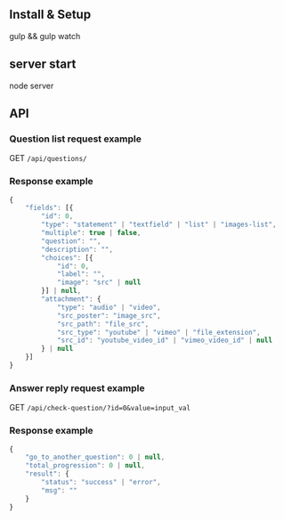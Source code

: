 ## Install &  Setup

gulp && gulp watch

## server start

node server

## API
### Question list request example

GET `/api/questions/`

### Response example
```javascript
{
    "fields": [{
        "id": 0,
        "type": "statement" | "textfield" | "list" | "images-list",
        "multiple": true | false,
        "question": "",
        "description": "",
        "choices": [{
            "id": 0,
            "label": "",
            "image": "src" | null
        }] | null,
        "attachment": {
            "type": "audio" | "video",
            "src_poster": "image_src",
            "src_path": "file_src",
            "src_type": "youtube" | "vimeo" | "file_extension",
            "src_id": "youtube_video_id" | "vimeo_video_id" | null
        } | null
    }]
}
```

### Answer reply request example

GET `/api/check-question/?id=0&value=input_val`

### Response example
```javascript
{
    "go_to_another_question": 0 | null,
    "total_progression": 0 | null,
    "result": {
        "status": "success" | "error",
        "msg": ""
    }
}
```